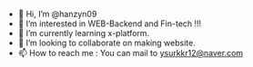 - 👋 Hi, I’m @hanzyn09
- 👀 I’m interested in WEB-Backend and Fin-tech !!!
- 🌱 I’m currently learning x-platform.
- 💞️ I’m looking to collaborate on making website.
- 📫 How to reach me : You can mail to ysurkkr12@naver.com

<!---
hanzyn09/hanzyn09 is a ✨ special ✨ repository because its `README.md` (this file) appears on your GitHub profile.
You can click the Preview link to take a look at your changes.
--->
